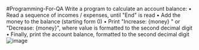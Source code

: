 #Programming-For-QA
Write a program to calculate an account balance:
•	Read a sequence of incomes / expenses, until "End" is read
•	Add the money to the balance (starting form 0)
•	Print "Increase: {money} " or "Decrease: {money}", where value is formatted to the second decimal digit
•	Finally, print the account balance, formatted to the second decimal digit
![image](https://github.com/VladislavHristov/Programming-for-QA/assets/136968279/1bc046b0-7147-4c8c-a420-ed60c4dabd97)
